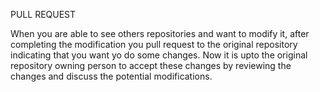 PULL REQUEST

When you are able to see others repositories and want to modify it, after completing the modification you pull request to the original repository indicating that you want yo do some changes. Now it is upto the original repository owning person to accept these changes by reviewing the changes and discuss the potential modifications.